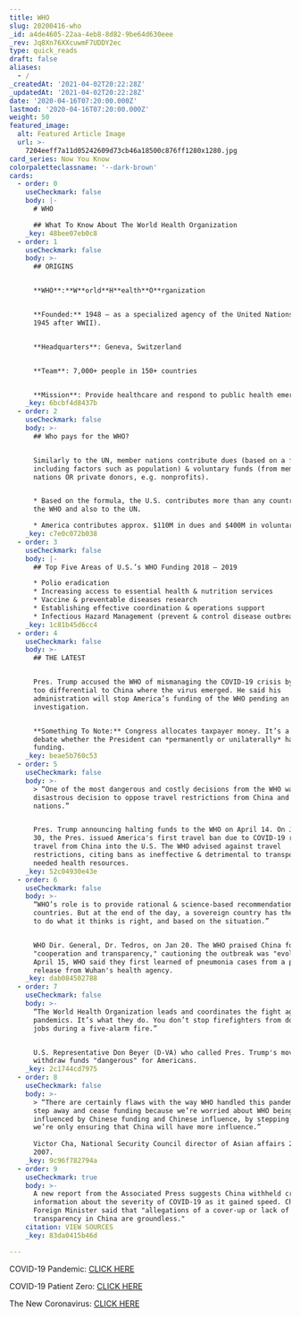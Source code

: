 ```yaml
---
title: WHO
slug: 20200416-who
_id: a4de4605-22aa-4eb8-8d82-9be64d630eee
_rev: Jq8Xn76XXcuwmF7UDDY2ec
type: quick_reads
draft: false
aliases:
  - /
_createdAt: '2021-04-02T20:22:28Z'
_updatedAt: '2021-04-02T20:22:28Z'
date: '2020-04-16T07:20:00.000Z'
lastmod: '2020-04-16T07:20:00.000Z'
weight: 50
featured_image:
  alt: Featured Article Image
  url: >-
    7204eeff7a11d05242609d73cb46a18500c876ff1280x1280.jpg
card_series: Now You Know
colorpaletteclassname: '--dark-brown'
cards:
  - order: 0
    useCheckmark: false
    body: |-
      # WHO

      ## What To Know About The World Health Organization
    _key: 48bee07eb0c8
  - order: 1
    useCheckmark: false
    body: >-
      ## ORIGINS


      **WHO**:**W**orld**H**ealth**O**rganization


      **Founded:** 1948 – as a specialized agency of the United Nations (founded
      1945 after WWII).


      **Headquarters**: Geneva, Switzerland


      **Team**: 7,000+ people in 150+ countries


      **Mission**: Provide healthcare and respond to public health emergencies.
    _key: 6bcbf4d8437b
  - order: 2
    useCheckmark: false
    body: >-
      ## Who pays for the WHO?


      Similarly to the UN, member nations contribute dues (based on a formula
      including factors such as population) & voluntary funds (from member
      nations OR private donors, e.g. nonprofits).


      * Based on the formula, the U.S. contributes more than any country both to
      the WHO and also to the UN.

      * America contributes approx. $110M in dues and $400M in voluntary funds.
    _key: c7e0c072b038
  - order: 3
    useCheckmark: false
    body: |-
      ## Top Five Areas of U.S.’s WHO Funding 2018 – 2019

      * Polio eradication
      * Increasing access to essential health & nutrition services
      * Vaccine & preventable diseases research
      * Establishing effective coordination & operations support
      * Infectious Hazard Management (prevent & control disease outbreaks)
    _key: 1c81b45d6cc4
  - order: 4
    useCheckmark: false
    body: >-
      ## THE LATEST


      Pres. Trump accused the WHO of mismanaging the COVID-19 crisis by being
      too differential to China where the virus emerged. He said his
      administration will stop America’s funding of the WHO pending an
      investigation.


      **Something To Note:** Congress allocates taxpayer money. It’s a legal
      debate whether the President can *permanently or unilaterally* halt
      funding.
    _key: beae5b760c53
  - order: 5
    useCheckmark: false
    body: >-
      > “One of the most dangerous and costly decisions from the WHO was its
      disastrous decision to oppose travel restrictions from China and other
      nations.”


      Pres. Trump announcing halting funds to the WHO on April 14. On January
      30, the Pres. issued America's first travel ban due to COVID-19 regarding
      travel from China into the U.S. The WHO advised against travel
      restrictions, citing bans as ineffective & detrimental to transporting
      needed health resources.
    _key: 52c04930e43e
  - order: 6
    useCheckmark: false
    body: >-
      “WHO’s role is to provide rational & science-based recommendations to
      countries. But at the end of the day, a sovereign country has the autonomy
      to do what it thinks is right, and based on the situation.”


      WHO Dir. General, Dr. Tedros, on Jan 20. The WHO praised China for its
      "cooperation and transparency," cautioning the outbreak was "evolving." On
      April 15, WHO said they first learned of pneumonia cases from a press
      release from Wuhan's health agency.
    _key: dab084502788
  - order: 7
    useCheckmark: false
    body: >-
      “The World Health Organization leads and coordinates the fight against
      pandemics. It’s what they do. You don’t stop firefighters from doing their
      jobs during a five-alarm fire.”


      U.S. Representative Don Beyer (D-VA) who called Pres. Trump's move to
      withdraw funds "dangerous" for Americans.
    _key: 2c1744cd7975
  - order: 8
    useCheckmark: false
    body: >-
      > “There are certainly flaws with the way WHO handled this pandemic… If we
      step away and cease funding because we’re worried about WHO being unduly
      influenced by Chinese funding and Chinese influence, by stepping away
      we’re only ensuring that China will have more influence.”  
        
      Victor Cha, National Security Council director of Asian affairs 2004 -
      2007.
    _key: 9c96f782794a
  - order: 9
    useCheckmark: true
    body: >-
      A new report from the Associated Press suggests China withheld critical
      information about the severity of COVID-19 as it gained speed. China's
      Foreign Minister said that "allegations of a cover-up or lack of
      transparency in China are groundless."
    citation: VIEW SOURCES
    _key: 83da0415b46d

---
```

COVID-19 Pandemic: [CLICK HERE](https://smarthernews.com/covid-19-timeline/)

COVID-19 Patient Zero: [CLICK HERE](https://smarthernews.com/covid-19-the-first-us-case-of-coronavirus/)

The New Coronavirus: [CLICK HERE](https://smarthernews.com/3-developments-in-case-of-wuhan-coronavirus/)